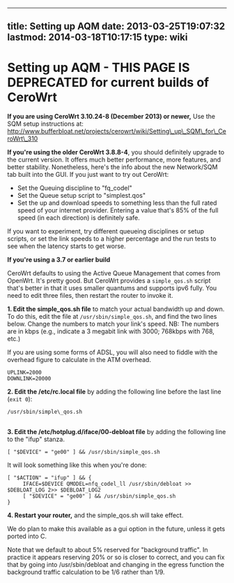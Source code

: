 
---
title: Setting up AQM
date: 2013-03-25T19:07:32
lastmod: 2014-03-18T10:17:15
type: wiki
---
Setting up AQM - THIS PAGE IS DEPRECATED for current builds of CeroWrt
======================================================================

**If you are using CeroWrt 3.10.24-8 (December 2013) or newer,** Use the
SQM setup instructions at:
http://www.bufferbloat.net/projects/cerowrt/wiki/Setting\_up\_SQM\_for\_CeroWrt\_310

**If you're using the older CeroWrt 3.8.8-4**, you should definitely
upgrade to the current version. It offers much better performance, more
features, and better stability. Nonetheless, here's the info about the
new Network/SQM tab built into the GUI. If you just want to try out
CeroWrt:

-   Set the Queuing discipline to "fq\_codel"
-   Set the Queue setup script to "simplest.qos"
-   Set the up and download speeds to something less than the full rated
    speed of your internet provider. Entering a value that's 85% of the
    full speed (in each direction) is definitely safe.

If you want to experiment, try different queueing disciplines or setup
scripts, or set the link speeds to a higher percentage and the run tests
to see when the latency starts to get worse.

**If you're using a 3.7 or earlier build**

CeroWrt defaults to using the Active Queue Management that comes from
OpenWrt. It's pretty good. But CeroWrt provides a `simple_qos.sh` script
that's better in that it uses smaller quantums and supports ipv6 fully.
You need to edit three files, then restart the router to invoke it.

**1. Edit the simple\_qos.sh file** to match your actual bandwidth up
and down. To do this, edit the file at `/usr/sbin/simple_qos.sh`, and
find the two lines below. Change the numbers to match your link's speed.
NB: The numbers are in kbps (e.g., indicate a 3 megabit link with 3000;
768kbps with 768, etc.)

If you are using some forms of ADSL, you will also need to fiddle with
the overhead figure to calculate in the ATM overhead.

    UPLINK=2000
    DOWNLINK=20000

**2. Edit the /etc/rc.local file** by adding the following line before
the last line (`exit 0`):

<pre>
<code>/usr/sbin/simple\_qos.sh</code>

</pre>
**3. Edit the /etc/hotplug.d/iface/00-debloat file** by adding the
following line to the "ifup" stanza. 

    [ "$DEVICE" = "ge00" ] && /usr/sbin/simple_qos.sh

It will look something like this when you're done:

    [ "$ACTION" = "ifup" ] && {
         IFACE=$DEVICE QMODEL=nfq_codel_ll /usr/sbin/debloat >> $DEBLOAT_LOG 2>> $DEBLOAT_LOG2
         [ "$DEVICE" = "ge00" ] && /usr/sbin/simple_qos.sh
    }

**4. Restart your router,** and the simple\_qos.sh will take effect.

We do plan to make this available as a gui option in the future, unless
it gets ported into C.

Note that we default to about 5% reserved for "background traffic". In
practice it appears reserving 20% or so is closer to correct, and you
can fix that by going into /usr/sbin/debloat and changing in the egress
function the background traffic calculation to be 1/6 rather than 1/9.
